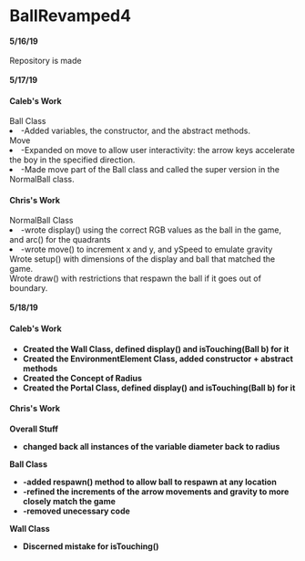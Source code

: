 # BallRevamped4
<b>5/16/19</b> </br> </br>
Repository is made </br></br>
<b>5/17/19</b></br>
<h4> Caleb's Work </h4>
  <dt>Ball Class</dt>
  <ui>
    <li>-Added variables, the constructor, and the abstract methods. </li>
  </ui>
  <dt>Move</dt>
  <ui>
    <li>-Expanded on move to allow user interactivity: the arrow keys accelerate the boy in the specified direction.</li>
    <li>-Made move part of the Ball class and called the super version in the NormalBall class.  </li>
  </ui>
<h4> Chris's Work </h4>
  <dt>NormalBall Class</dt>
  <ui>
    <li>-wrote display() using the correct RGB values as the ball in the game, and arc() for the quadrants</li>
    <li>-wrote move() to increment x and y, and ySpeed to emulate gravity</li>
  </ui>
  <dt>Wrote setup() with dimensions of the display and ball that matched the game.</dt>
  <dt>Wrote draw() with restrictions that respawn the ball if it goes out of boundary. </dt>
</d1></br>
<b>5/18/19</br>
<h4>Caleb's Work </h4>
<ul>
  <li>Created the Wall Class, defined display() and isTouching(Ball b) for it</li>
  <li>Created the EnvironmentElement Class, added constructor + abstract methods</li>
  <li>Created the Concept of Radius</li>
  <li>Created the Portal Class, defined display() and isTouching(Ball b) for it</li>
</ul>
<h4> Chris's Work </h4>
  <dt>Overall Stuff</dt>
  <ul>
    <li>changed back all instances of the variable diameter back to radius</li>
  </ul>
  <dt>Ball Class</dt>
  <ul>
    <li>-added respawn() method to allow ball to respawn at any location</li>
    <li>-refined the increments of the arrow movements and gravity to more closely match the game</li>
    <li>-removed unecessary code</li>
  </ul>
  <dt>Wall Class</dt>
  <ul>
    <li>Discerned mistake for isTouching()</li>
  </ul>
</d1>
